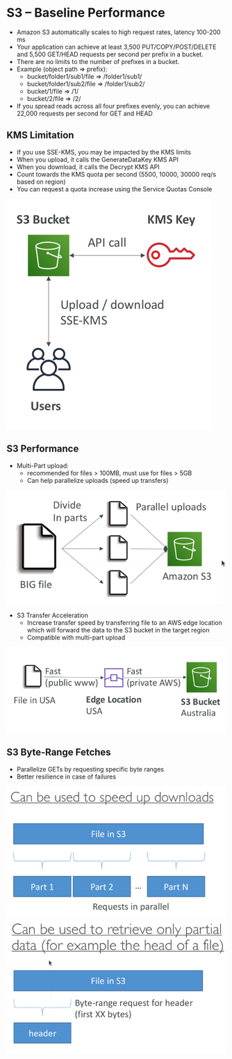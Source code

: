 # S3 – Baseline Performance

* Amazon S3 automatically scales to high request rates, latency 100-200 ms
* Your application can achieve at least 3,500 PUT/COPY/POST/DELETE and 5,500 GET/HEAD requests per second per prefix in a bucket.
* There are no limits to the number of prefixes in a bucket.
* Example (object path => prefix):
  * bucket/folder1/sub1/file => /folder1/sub1/
  * bucket/folder1/sub2/file => /folder1/sub2/
  * bucket/1/file => /1/
  * bucket/2/file => /2/
* If you spread reads across all four prefixes evenly, you can achieve 22,000 requests per second for GET and HEAD

## KMS Limitation

* If you use SSE-KMS, you may be impacted by the KMS limits
* When you upload, it calls the GenerateDataKey KMS API
* When you download, it calls the Decrypt KMS API
* Count towards the KMS quota per second (5500, 10000, 30000 req/s based on region)
* You can request a quota increase using the Service Quotas Console

![KMSLimitation](images/KMSLimitation.png)

## S3 Performance

* Multi-Part upload:
  * recommended for files > 100MB, must use for files > 5GB
  * Can help parallelize uploads (speed up transfers)

![MultiPartUpload](images/MultiPartUpload.png)

* S3 Transfer Acceleration
  * Increase transfer speed by transferring file to an AWS edge location which will forward the data to the S3 bucket in the target region
  * Compatible with multi-part upload

![S3TransferAcceleration](images/S3TransferAcceleration.png)

## S3 Byte-Range Fetches

* Parallelize GETs by requesting specific byte ranges
* Better resilience in case of failures

![RequestsInParallel](images/RequestsInParallel.png)
![ByteRangeRequests](images/ByteRangeRequests.png)
